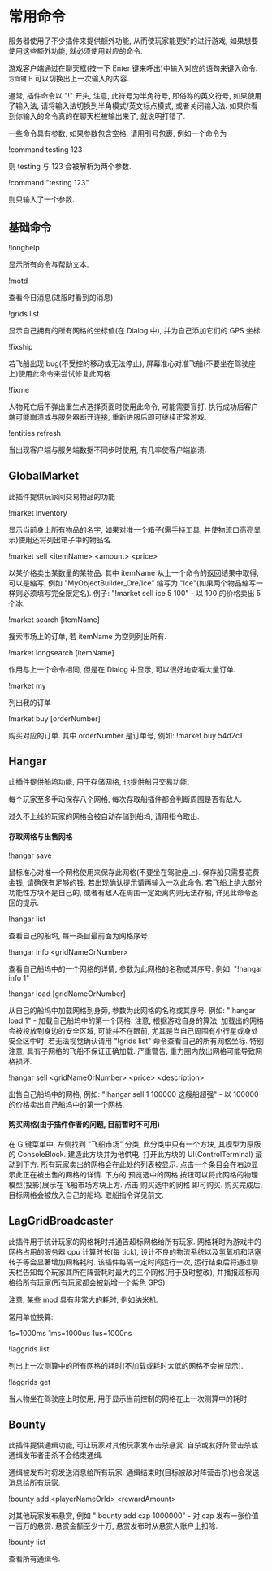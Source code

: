 # 常用命令

服务器使用了不少插件来提供额外功能, 从而使玩家能更好的进行游戏, 如果想要使用这些额外功能, 就必须使用对应的命令.

游戏客户端通过在聊天框(按一下 Enter 键来呼出)中输入对应的语句来键入命令. `方向键上` 可以切换出上一次输入的内容.

通常, 插件命令以 "!" 开头, 注意, 此符号为半角符号, 即俗称的英文符号, 如果使用了输入法, 请将输入法切换到半角模式/英文标点模式, 或者关闭输入法. 如果你看到你输入的命令真的在聊天栏被输出来了, 就说明打错了.

一些命令具有参数, 如果参数包含空格, 请用引号包裹, 例如一个命令为

!command testing 123

则 testing 与 123 会被解析为两个参数.

!command "testing 123"

则只输入了一个参数.

## 基础命令

!longhelp

显示所有命令与帮助文本.

!motd

查看今日消息(进服时看到的消息)

!grids list

显示自己拥有的所有网格的坐标值(在 Dialog 中), 并为自己添加它们的 GPS 坐标.

!fixship

若飞船出现 bug(不受控的移动或无法停止), 屏幕准心对准飞船(不要坐在驾驶座上)使用此命令来尝试修复此网格.

!fixme

人物死亡后不弹出重生点选择页面时使用此命令, 可能需要盲打. 执行成功后客户端可能崩溃或与服务器断开连接, 重新进服后即可继续正常游戏.

!entities refresh

当出现客户端与服务端数据不同步时使用, 有几率使客户端崩溃.

## GlobalMarket

此插件提供玩家间交易物品的功能

!market inventory

显示当前身上所有物品的名字, 如果对准一个箱子(需手持工具, 并使物流口高亮显示)使用还将列出箱子中的物品名.

!market sell \<itemName> \<amount> \<price>

以某价格卖出某数量的某物品. 其中 itemName 从上一个命令的返回结果中取得, 可以是缩写, 例如 "MyObjectBuilder\_Ore/Ice" 缩写为 "Ice"(如果两个物品缩写一样则必须填写完全限定名). 例子: "!market sell ice 5 100" - 以 100 的价格卖出 5 个冰.

!market search \[itemName]

搜索市场上的订单, 若 itemName 为空则列出所有.

!market longsearch \[itemName]

作用与上一个命令相同, 但是在 Dialog 中显示, 可以很好地查看大量订单.

!market my

列出我的订单

!market buy \[orderNumber]

购买对应的订单. 其中 orderNumber 是订单号, 例如: !market buy 54d2c1

## Hangar

此插件提供船坞功能, 用于存储网格, 也提供船只交易功能.

每个玩家至多手动保存八个网格, 每次存取船插件都会判断周围是否有敌人.

过久不上线的玩家的网格会被自动存储到船坞, 请用指令取出.

#### 存取网格与出售网格

!hangar save

鼠标准心对准一个网格使用来保存此网格(不要坐在驾驶座上). 保存船只需要花费金钱, 请确保有足够的钱. 若出现确认提示请再输入一次此命令. 若飞船上绝大部分功能性方块不是自己的, 或者有敌人在周围一定距离内则无法存船, 详见此命令返回的提示.

!hangar list

查看自己的船坞, 每一条目最前面为网格序号.

!hangar info \<gridNameOrNumber>

查看自己船坞中的一个网格的详情, 参数为此网格的名称或其序号. 例如: "!hangar info 1"

!hangar load \[gridNameOrNumber]

从自己的船坞中加载网格到身旁, 参数为此网格的名称或其序号. 例如: "!hangar load 1" - 加载自己船坞中的第一个网格. 注意, 根据游戏自身的算法, 加载出的网格会被投放到身边的安全区域, 可能并不在眼前, 尤其是当自己周围有小行星或身处安全区中时. 若无法视觉确认请用 "!grids list" 命令查看自己的所有网格坐标. 特别注意, 具有子网格的飞船不保证正确加载. 严重警告, 重力圈内放出网格可能导致网格损坏.

!hangar sell \<gridNameOrNumber> \<price> \<description>

出售自己船坞中的网格, 例如: "!hangar sell 1 100000 这艘船超强" - 以 100000 的价格卖出自己船坞中的第一个网格.

#### 购买网格(由于插件作者的问题, 目前暂时不可用)

在 G 键菜单中, 左侧找到 "飞船市场" 分类, 此分类中只有一个方块, 其模型为原版的 ConsoleBlock. 建造此方块并为他供电. 打开此方块的 UI(ControlTerminal) 滚动到下方. 所有玩家卖出的网格会在此处的列表被显示. 点击一个条目会在右边显示此正在被出售的网格的详情. 下方的 预览选中的网格 按钮可以将此网格的物理模型(投影)展示在飞船市场方块上方. 点击 购买选中的网格 即可购买. 购买完成后, 目标网格会被放入自己的船坞. 取船指令详见前文.

## LagGridBroadcaster

此插件用于统计玩家的网格耗时并通告超标网格给所有玩家. 网格耗时为游戏中的网格占用的服务器 cpu 计算时长(每 tick), 设计不良的物流系统以及氢氧机和活塞转子等会显著增加网格耗时. 该插件每隔一定时间运行一次, 运行结束后将通过聊天栏告知每个玩家其所在阵营耗时最大的三个网格(用于及时整改), 并播报超标网格给所有玩家(所有玩家都会被新增一个紫色 GPS).

注意, 某些 mod 具有非常大的耗时, 例如纳米机.

常用单位换算:

1s=1000ms 1ms=1000us 1us=1000ns

!laggrids list

列出上一次测算中的所有网格的耗时(不加载或耗时太低的网格不会被显示).

!laggrids get

当人物坐在驾驶座上时使用, 用于显示当前控制的网格在上一次测算中的耗时.

## Bounty

此插件提供通缉功能, 可让玩家对其他玩家发布击杀悬赏. 自杀或友好阵营击杀或通缉发布者击杀不会结束通缉.

通缉被发布时将发送消息给所有玩家. 通缉结束时(目标被敌对阵营击杀)也会发送消息给所有玩家.

!bounty add \<playerNameOrId> \<rewardAmount>

对其他玩家发布悬赏, 例如 "!bounty add czp 1000000" - 对 czp 发布一张价值一百万的悬赏. 悬赏金额至少十万, 悬赏发布时从悬赏人账户上扣除.

!bounty list

查看所有通缉令.

